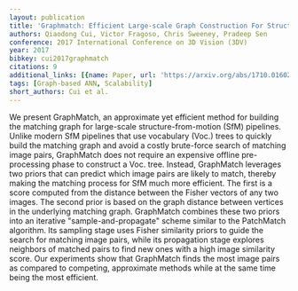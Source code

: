 ```yaml
---
layout: publication
title: 'Graphmatch: Efficient Large-scale Graph Construction For Structure From Motion'
authors: Qiaodong Cui, Victor Fragoso, Chris Sweeney, Pradeep Sen
conference: 2017 International Conference on 3D Vision (3DV)
year: 2017
bibkey: cui2017graphmatch
citations: 9
additional_links: [{name: Paper, url: 'https://arxiv.org/abs/1710.01602'}]
tags: [Graph-based ANN, Scalability]
short_authors: Cui et al.
---
```

We present GraphMatch, an approximate yet efficient method for building the
matching graph for large-scale structure-from-motion (SfM) pipelines. Unlike
modern SfM pipelines that use vocabulary (Voc.) trees to quickly build the
matching graph and avoid a costly brute-force search of matching image pairs,
GraphMatch does not require an expensive offline pre-processing phase to
construct a Voc. tree. Instead, GraphMatch leverages two priors that can
predict which image pairs are likely to match, thereby making the matching
process for SfM much more efficient. The first is a score computed from the
distance between the Fisher vectors of any two images. The second prior is
based on the graph distance between vertices in the underlying matching graph.
GraphMatch combines these two priors into an iterative "sample-and-propagate"
scheme similar to the PatchMatch algorithm. Its sampling stage uses Fisher
similarity priors to guide the search for matching image pairs, while its
propagation stage explores neighbors of matched pairs to find new ones with a
high image similarity score. Our experiments show that GraphMatch finds the
most image pairs as compared to competing, approximate methods while at the
same time being the most efficient.